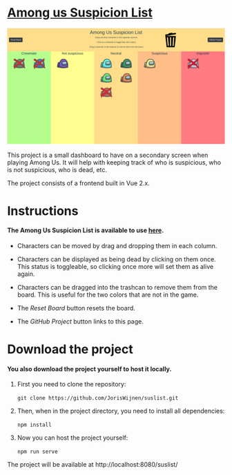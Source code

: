 # [Among us Suspicion List](https://joriswijnen.github.io/suslist/)
![among us header](https://github.com/JorisWijnen/suslist/blob/main/images/preview.png "Among Us")

This project is a small dashboard to have on a secondary screen when playing Among Us. It will help with keeping track of who is suspicious, who is not suspicious, who is dead, etc.

The project consists of a frontend built in Vue 2.x.

# Instructions

#### The Among Us Suspicion List is available to use [here](https://joriswijnen.github.io/suslist/).

- Characters can be moved by drag and dropping them in each column.

- Characters can be displayed as being dead by clicking on them once. This status is toggleable, so clicking once more will set them as alive again.

- Characters can be dragged into the trashcan to remove them from the board. This is useful for the two colors that are not in the game.

- The *Reset Board* button resets the board.

- The *GitHub Project* button links to this page.


# Download the project

#### You also download the project yourself to host it locally.


1. First you need to clone the repository:

    `git clone https://github.com/JorisWijnen/suslist.git`


2. Then, when in the project directory, you need to install all dependencies:

     `npm install`


3. Now you can host the project yourself:

    `npm run serve`


The project will be available at http://localhost:8080/suslist/
